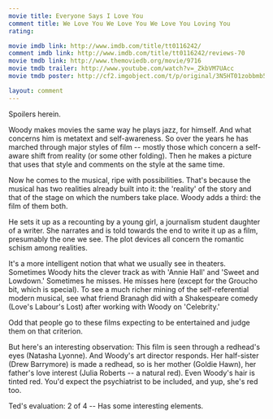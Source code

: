 ```yaml
---
movie title: Everyone Says I Love You
comment title: We Love You We Love You We Love You Loving You
rating: 

movie imdb link: http://www.imdb.com/title/tt0116242/
comment imdb link: http://www.imdb.com/title/tt0116242/reviews-70
movie tmdb link: http://www.themoviedb.org/movie/9716
movie tmdb trailer: http://www.youtube.com/watch?v=_ZkbVM7UAcc
movie tmdb poster: http://cf2.imgobject.com/t/p/original/3N5HT01zobbmb5O8vU66frdhoTS.jpg

layout: comment
---
```


Spoilers herein.

Woody makes movies the same way he plays jazz, for himself. And what concerns him is metatext and self-awareness. So over the years he has marched through major styles of film -- mostly those which concern a self-aware shift from reality (or some other folding). Then he makes a picture that uses that style and comments on the style at the same time.

Now he comes to the musical, ripe with possibilities. That's because the musical has two realities already built into it: the 'reality' of the story and that of the stage on which the numbers take place. Woody adds a third: the film of them both.

He sets it up as a recounting by a young girl, a journalism student daughter of a writer. She narrates and is told towards the end to write it up as a film, presumably the one we see. The plot devices all concern the romantic schism among realities.

It's a more intelligent notion that what we usually see in theaters. Sometimes Woody hits the clever track as with 'Annie Hall' and 'Sweet and Lowdown.' Sometimes he misses. He misses here (except for the Groucho bit, which is special). To see a much richer mining of the self-referential modern musical, see what friend Branagh did with a Shakespeare comedy (Love's Labour's Lost) after working with Woody on 'Celebrity.'

Odd that people go to these films expecting to be entertained and judge them on that criterion.

But here's an interesting observation: This film is seen through a redhead's eyes (Natasha Lyonne). And Woody's art director responds. Her half-sister (Drew Barrymore) is made a redhead, so is her mother (Goldie Hawn), her father's love interest (Julia Roberts -- a natural red). Even Woody's hair is tinted red. You'd expect the psychiatrist to be included, and yup, she's red too.

Ted's evaluation: 2 of 4 -- Has some interesting elements.